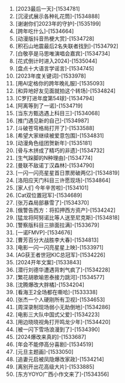 
1. [2023最后一天]-[1534781]
1. [沉浸式展示各种礼花筒]-[1534888]
1. [谢谢你们2023年的守护]-[1535199]
1. [跨年吃什么]-[1534664]
1. [动漫版抖音热梗大赏]-[1534728]
1. [积石山地震最后2名失联者找到]-[1534792]
1. [白敬亭是马思唯演唱会嘉宾]-[1534734]
1. [花式倒计时进入2024]-[1535044]
1. [盘点十大语言学谣言]-[1534745]
1. [2023年度关键词]-[1533978]
1. [用AI定格你的跨年晚礼服]-[1535093]
1. [和异地好友见面就拍这个转场]-[1534824]
1. [C罗打进年度第54球]-[1534794]
1. [阿离等到了一诺]-[1534719]
1. [当东方甄选遇上科目三]-[1534068]
1. [推门遇见新的自己]-[1534987]
1. [斗破苍穹格局打开了]-[1533588]
1. [希望大家继续被爱意包围]-[1534831]
1. [动漫角色组团贺新年]-[1535181]
1. [骨与木拼成了精巧的非遗]-[1534732]
1. [生气跺脚的N种理由]-[1534774]
1. [曼联不敌诺丁汉森林]-[1534790]
1. [一闪一闪亮星星首日票房破两亿]-[1534819]
1. [洛阳应天门科目三许愿现场]-[1534864]
1. [家人们 今年辛苦啦]-[1534101]
1. [Cat双位置冠军]-[1534689]
1. [张万森局部暴雪了]-[1534370]
1. [俄警告西方：将扣押西方资产]-[1534242]
1. [猛龙将阿努诺比等人送至尼克斯]-[1534818]
1. [警察版科目三排面拉满]-[1533679]
1. [一诺FMVP]-[1534676]
1. [曹芳百分大战胜李大春]-[1534813]
1. [电影一闪一闪亮星星上映]-[1533971]
1. [AG获王者世冠KIC总冠军]-[1534226]
1. [2024开年文案]-[1533843]
1. [潜行刘德华遭遇背刺气疯了]-[1534228]
1. [繁花胡歌喻恩泰接力跳河]-[1534577]
1. [沈腾爆改大胖橘]-[1534204]
1. [看海王2全场都在嘶哈]-[1533338]
1. [张杰一个人硬刚所有卫视]-[1534653]
1. [周深录制现场弱小无助倒地]-[1534286]
1. [电影三大队中国式父爱]-[1534223]
1. [用边晓晓视角打开鸣龙少年]-[1534420]
1. [被一闪下雪场浪漫到了]-[1534390]
1. [2024爆改来真的]-[1533687]
1. [年会不能停高分喜剧]-[1534519]
1. [元旦主题画]-[1533050]
1. [追妻元启被凤隐爆改家政]-[1534214]
1. [离别开出花高级大片]-[1533885]
1. [东方YOYO广西小作文来了]-[1534356]